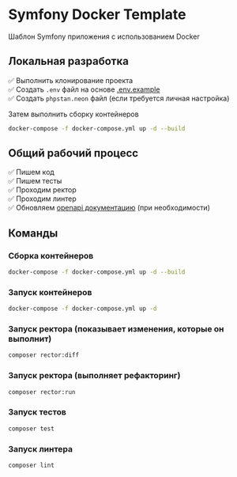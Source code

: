 # Symfony Docker Template

Шаблон Symfony приложения с использованием Docker

## Локальная разработка

&#x2705; Выполнить клонирование проекта\
&#x2705; Создать `.env` файл на основе [.env.example](./.env.example)\
&#x2705; Создать `phpstan.neon` файл (если требуется личная настройка)

Затем выполнить сборку контейнеров

```bash
docker-compose -f docker-compose.yml up -d --build
```

## Общий рабочий процесс

&#x2705; Пишем код\
&#x2705; Пишем тесты\
&#x2705; Проходим ректор\
&#x2705; Проходим линтер\
&#x2705; Обновляем [openapi документацию](./openapi.json) (при необходимости)

## Команды

### Сборка контейнеров

```bash
docker-compose -f docker-compose.yml up -d --build
```

### Запуск контейнеров

```bash
docker-compose -f docker-compose.yml up -d
```

### Запуск ректора (показывает изменения, которые он выполнит)

```bash
composer rector:diff
```

### Запуск ректора (выполняет рефакторинг)

```bash
composer rector:run
```

### Запуск тестов

```bash
composer test
```

### Запуск линтера

```bash
composer lint
```
